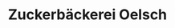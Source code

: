 ---
title: "Zuckerbäckerei Oelsch"
url: /niederau/zuckerbaeckerei-oelsch-boehlaer-strasse/
shop: Bäckerei
---